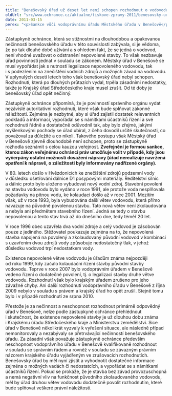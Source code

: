 ```yaml
---
title: "Benešovský úřad už deset let není schopen rozhodnout o vodovodu"
oldUrl: "src/www.ochrance.cz/aktualne/tiskove-zpravy-2011/benesovsky-urad-uz-deset-let-neni-schopen-rozhodnout-o-vodovodu"
date: 2011-03-15
perex: "<p>Sankce vůči vodoprávnímu úřadu Městského úřadu v Benešově</p><p>Už déle než 10 let úřady ví o nepovoleném a nezkolaudovaném vodovodu v Hvězdonicích na Benešovsku, přesto o něm vodoprávní úřad Městského úřadu v Benešově ani po výzvách Krajského úřadu Středočeského kraje a Ministerstva zemědělství není schopen rozhodnout. </p>"
---
```


<!-- imported from the old website -->

<p>Zástupkyně ochránce, která se stížnostmi na dlouhodobou a opakovanou nečinnosti benešovského úřadu v této souvislosti zabývala, si je vědoma, že po tak dlouhé době užívání a s ohledem fakt, že se jedná o vodovod, není vhodné uvažovat o odstranění nepovolené stavby. To však nezbavuje úřad povinnosti jednat v souladu se zákonem. Městský úřad v Benešově se musí vypořádat jak s nutností legalizace nepovoleného vodovodu, tak i s podezřením na znečištění vodních zdrojů a možných závad na vodovodu. V uplynulých deseti letech toho však benešovský úřad nebyl schopen. Rozhodnutí, která po dlouhých průtazích vydal, trpěla zásadními nedostatky, takže je Krajský úřad Středočeského kraje musel zrušit. Od té doby je benešovský úřad opět nečinný.</p><p>Zástupkyně ochránce připomíná, že je povinností správního orgánu vydat nezávislé autoritativní rozhodnutí, které však bude splňovat zákonné náležitosti. Zejména je nezbytné, aby si úřad zajistil dostatek relevantních podkladů a informací, vypořádal se s námitkami účastníků řízení a své rozhodnutí řádně a dostatečně odůvodnil tak, aby bylo zřejmé, jakými myšlenkovými pochody se úřad ubíral, z čeho dovodil určité skutečnosti, co považoval za důležité a co nikoli. Takového postupu však Městský úřad v Benešově zjevně dlouhodobě není schopen, proto se zástupkyně rozhodla seznámit s celou kauzou veřejnost. <strong>Zveřejnění je formou sankce, kterou zákon veřejnému ochránci práv umožňuje volit v případě, kdy jsou vyčerpány ostatní možnosti dosažení nápravy (úřad nerealizuje navržená opatření k nápravě, o záležitosti byly informovány nadřízené orgány).</strong></p><p>V 80. letech došlo v Hvězdonicích ke znečištění zdrojů podzemní vody v důsledku ošetřování dálnice D1 posypovými materiály. Ředitelství silnic a dálnic proto bylo uloženo vybudovat nový vodní zdroj. Stavební povolení na stavbu vodovodu bylo vydáno v roce 1991, ale protože voda nesplňovala požadavky na pitnou vodu, ke kolaudaci došlo až v roce 2001. Mezitím však, už v roce 1993, byla vybudována další větev vodovodu, která přímo navazuje na původně povolenou stavbu. Tato nová větev není zkolaudována a nebyla ani předmětem stavebního řízení. Jedná se tedy o stavbu nepovolenou a tento stav trvá až do dnešního dne, tedy téměř 20 let.</p><p>V roce 1996 obec uzavřela dva vodní zdroje a celý vodovod je zásobován pouze z jediného. Stěžovatel poukazuje zejména na to, že nepovolená stavba napojená na povolený a zkolaudovaný původní vodovod v kombinaci s uzavřením dvou zdrojů vody způsobuje nedostatečný tlak, v jehož důsledku vodovod trpí nedostatkem vody.</p><p>Existence nepovolené větve vodovodu je úřadům známa nejpozději od roku 1999, kdy začalo kolaudační řízení stavby původní stavby vodovodu. Teprve v roce 2007 bylo vodoprávním úřadem v Benešově vedeno řízení o dodatečné povolení, tj. o legalizaci stavby druhé větve vodovodu. Rozhodnutí však bylo krajským úřadem zrušeno pro jeho závažné chyby. Ani další rozhodnutí vodoprávního úřadu v Benešově z října 2009 nebylo v souladu s právem a krajský úřad ho opět zrušil. Stejně tomu bylo i v případě rozhodnutí ze srpna 2010.</p><p>Přestože je za nečinnost a neschopnost rozhodnout primárně odpovědný úřad v Benešově, nelze podle zástupkyně ochránce přehlédnout i skutečnost, že existence nepovolené stavby je už dlouhou dobu známa i Krajskému úřadu Středočeského kraje a Ministerstvu zemědělství. Sice úřad v Benešově několikrát vyzvaly k vyřešení situace, ale následně případ nemonitorovaly a nezabývaly se přetrvávající nečinností benešovského úřadu. Za zásadní však považuje zástupkyně ochránce především neschopnost vodoprávního úřadu v Benešově kvalifikovaně rozhodnout v souladu se správním řádem a rovněž v souladu se závazným právním názorem krajského úřadu vyjádřeným ve zrušovacích rozhodnutích. Benešovský úřad by měl nyní zjistit a vyhodnotit dostatečné informace zejména o možných vadách či nedostatcích, a vypořádat se s námitkami účastníků řízení. Pokud se prokáže, že je stavba bez závad provozuschopná a nemá negativní vliv na funkčnost původního zkolaudovaného vodovodu, měl by úřad druhou větev vodovodu dodatečně povolit rozhodnutím, které bude splňovat veškeré právní náležitosti.</p>
